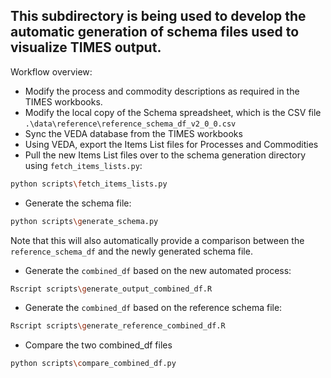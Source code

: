 ## This subdirectory is being used to develop the automatic generation of schema files used to visualize TIMES output.

Workflow overview:

* Modify the process and commodity descriptions as required in the TIMES workbooks.
* Modify the local copy of the Schema spreadsheet, which is the CSV file `.\data\reference\reference_schema_df_v2_0_0.csv`
* Sync the VEDA database from the TIMES workbooks
* Using VEDA, export the Items List files for Processes and Commodities
* Pull the new Items List files over to the schema generation directory using `fetch_items_lists.py`:
```bash
python scripts\fetch_items_lists.py
```
* Generate the schema file:
```bash
python scripts\generate_schema.py
```
Note that this will also automatically provide a comparison between the `reference_schema_df` and the newly generated schema file.
* Generate the `combined_df` based on the new automated process:
```bash
Rscript scripts\generate_output_combined_df.R
```
* Generate the `combined_df` based on the reference schema file:
```bash
Rscript scripts\generate_reference_combined_df.R
```
* Compare the two combined_df files
```bash
python scripts\compare_combined_df.py
```